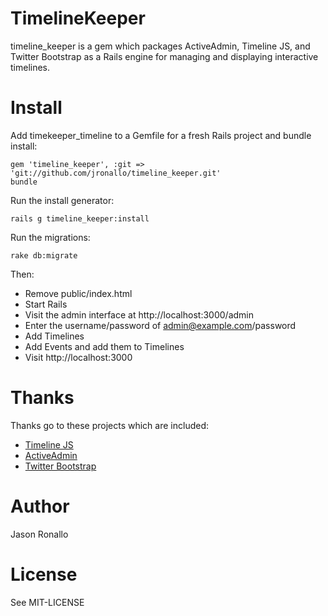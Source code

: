 # TimelineKeeper

timeline_keeper is a gem which packages ActiveAdmin, Timeline JS, and Twitter Bootstrap as a Rails engine for managing and displaying interactive timelines.

# Install

Add timekeeper_timeline to a Gemfile for a fresh Rails project and bundle install:

```
gem 'timeline_keeper', :git => 'git://github.com/jronallo/timeline_keeper.git'
bundle
```

Run the install generator:

`rails g timeline_keeper:install`

Run the migrations:

`rake db:migrate`

Then: 

- Remove public/index.html
- Start Rails
- Visit the admin interface at http://localhost:3000/admin
- Enter the username/password of admin@example.com/password
- Add Timelines
- Add Events and add them to Timelines
- Visit http://localhost:3000

# Thanks

Thanks go to these projects which are included:
- [Timeline JS](http://timeline.verite.co/)
- [ActiveAdmin](http://activeadmin.info/)
- [Twitter Bootstrap](http://twitter.github.com/bootstrap/)

# Author

Jason Ronallo

# License

See MIT-LICENSE


